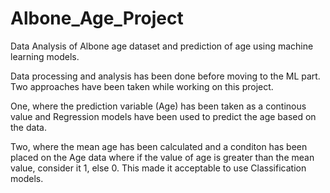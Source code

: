 # Albone_Age_Project
Data Analysis of Albone age dataset and prediction of age using machine learning models.

Data processing and analysis has been done before moving to the ML part. Two approaches have been taken while working on this project. 

One, where the prediction variable (Age) has been taken as a continous value and Regression models have been used to predict the age based on the data. 

Two, where the mean age has been calculated and a conditon has been placed on the Age data where if the value of age is greater than the mean value, consider it 1, else 0. This made it acceptable to use Classification models. 
